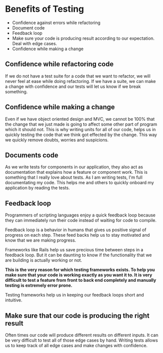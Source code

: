 # Benefits of Testing
- Confidence against errors while refactoring
- Document code
- Feedback loop
- Make sure your code is producing result according to our expectation. Deal with edge cases.
- Confidence while making a change

## Confidence while refactoring code
If we do not have a test suite for a code that we want to refactor, we will never feel at ease while doing refactoring. If we have a suite, we can make a change with confidence and our tests will let us know if we break something.

## Confidence while making a change
Even if we have object oriented design and MVC, we cannot be 100% that the change that we just made is going to affect some other part of program which it should not. This is why writing units for all of our code, helps us in quickly testing the code that we think got effected by the change. This way we quickly remove doubts, worries and suspicions.

## Documents code
As we write tests for components in our application, they also act as documentation that explains how a feature or component work.
This is something that I really love about tests. As I am writing tests, I'm full documentating my code. This helps me and others to quickly onboard my application by reading the tests.

## Feedback loop
Programmers of scripting languages enjoy a quick feedback loop because they can immediately run their code instead of waiting for code to compile.

Feedback loop is a behavior in humans that gives us positive signal of progress on each step.
These feed backs help us to stay motivated and know that we are making progress.

Frameworks like Rails help us save precious time between steps in a feedback loop. 
But it can be daunting to know if the functionality that we are building is actually working or not.

**This is the very reason for which testing frameworks exists. To help you make sure that your code is working exactly as you want it to. It is very difficult to test a feature from front to back end completely and manually testing is extremely error prone.**

Testing frameworks help us in keeping our feedback loops short and intuitive.

## Make sure that our code is producing the right result
Often times our code will produce different results on different inputs. It can be very difficult to test all of those edge cases by hand. Writing tests allows us to keep track of all edge cases and make changes with confidence.
